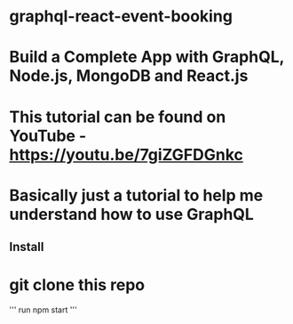 # graphql-react-event-booking

# Build a Complete App with GraphQL, Node.js, MongoDB and React.js

# This tutorial can be found on YouTube - https://youtu.be/7giZGFDGnkc

# Basically just a tutorial to help me understand how to use GraphQL


## Install

# git clone this repo

''' run npm start '''


